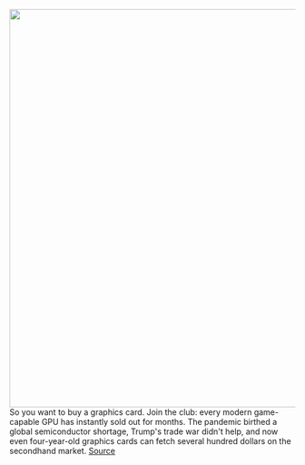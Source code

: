 <img src='https://cdn.vox-cdn.com/thumbor/ZegUqNi2aLEVPJmy2JJ8z2gxI8A=/0x0:2050x1367/1200x675/filters:focal(861x520:1189x848)/cdn.vox-cdn.com/uploads/chorus_image/image/68872828/shollister_200224_4441_0008.0.jpg' width='700px' /><br/>
So you want to buy a graphics card. Join the club: every modern game-capable GPU has instantly sold out for months. The pandemic birthed a global semiconductor shortage, Trump's trade war didn't help, and now even four-year-old graphics cards can fetch several hundred dollars on the secondhand market.
<a href='https://www.theverge.com/22300659/nvidia-geforce-rtx-3060-review'> Source <a/>